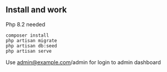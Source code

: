 

## Install and work 

Php 8.2 needed
```
composer install
php artisan migrate
php artisan db:seed
php artisan serve
```
Use admin@example.com/admin for login to admin dashboard
